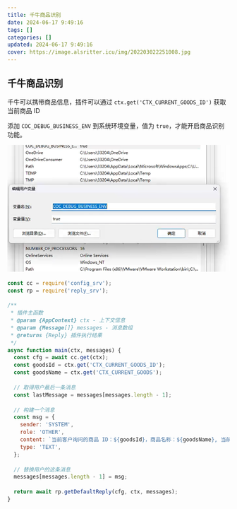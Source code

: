 ```yaml
---
title: 千牛商品识别
date: 2024-06-17 9:49:16
tags: []
categories: []
updated: 2024-06-17 9:49:16
cover: https://image.alsritter.icu/img/202203022251008.jpg
---
```


## 千牛商品识别
千牛可以携带商品信息，插件可以通过 `ctx.get('CTX_CURRENT_GOODS_ID')` 获取当前商品 ID

添加 `COC_DEBUG_BUSINESS_ENV` 到系统环境变量，值为 `true`，才能开启商品识别功能。

![alt text](image.png)

```js
const cc = require('config_srv');
const rp = require('reply_srv');

/**
 * 插件主函数
 * @param {AppContext} ctx - 上下文信息
 * @param {Message[]} messages - 消息数组
 * @returns {Reply} 插件执行结果
 */
async function main(ctx, messages) {
  const cfg = await cc.get(ctx);
  const goodsId = ctx.get('CTX_CURRENT_GOODS_ID');
  const goodsName = ctx.get('CTX_CURRENT_GOODS');

  // 取得用户最后一条消息
  const lastMessage = messages[messages.length - 1];

  // 构建一个消息
  const msg = {
    sender: 'SYSTEM',
    role: 'OTHER',
    content: `当前客户询问的商品 ID：${goodsId}，商品名称：${goodsName}, 当前用户最后一条消息：${lastMessage.content}`,
    type: 'TEXT',
  };

  // 替换用户的这条消息
  messages[messages.length - 1] = msg;

  return await rp.getDefaultReply(cfg, ctx, messages);
}
```
